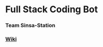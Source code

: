 # Full Stack Coding Bot
### Team Sinsa-Station

### [Wiki](https://github.com/SinsaStation/FullStackCodingBot/wiki)
